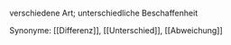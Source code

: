 verschiedene Art; unterschiedliche Beschaffenheit

Synonyme: [[Differenz]], [[Unterschied]], [[Abweichung]]